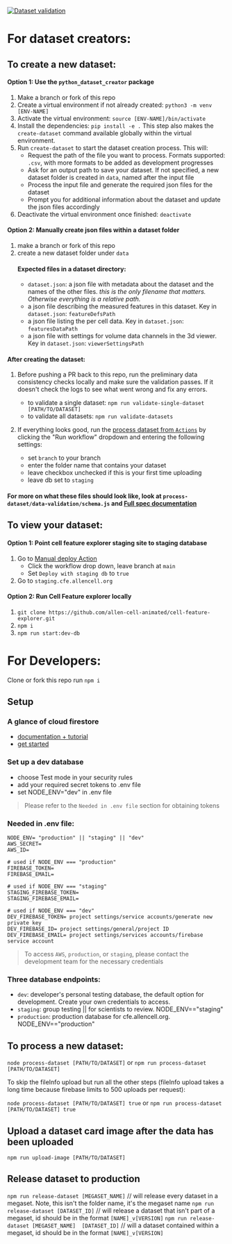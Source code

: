 [![Dataset validation](https://github.com/allen-cell-animated/cell-feature-data/actions/workflows/validate.yml/badge.svg?branch=main)](https://github.com/allen-cell-animated/cell-feature-data/actions/workflows/validate.yml)

# For dataset creators:
## To create a new dataset:
#### Option 1: Use the `python_dataset_creator` package
1. Make a branch or fork of this repo
2. Create a virtual environment if not already created: `python3 -m venv [ENV-NAME]`
3. Activate the virtual environment: `source [ENV-NAME]/bin/activate`
4. Install the dependencies: `pip install -e .` This step also makes the `create-dataset` command available globally within the virtual environment.
5. Run `create-dataset` to start the dataset creation process. This will: 
   - Request the path of the file you want to process. Formats supported: `.csv`, with more formats to be added as development progresses
   - Ask for an output path to save your dataset. If not specified, a new dataset folder is created in `data`, named after the input file
   - Process the input file and generate the required json files for the dataset
   - Prompt you for additional information about the dataset and update the json files accordingly
6. Deactivate the virtual environment once finished: `deactivate`

#### Option 2: Manually create json files within a dataset folder
1. make a branch or fork of this repo
2. create a new dataset folder under `data`
    #### Expected files in a dataset directory:
    - `dataset.json`: a json file with metadata about the dataset and the names of the other files. *this is the only filename that matters. Otherwise everything is a relative path.*
    - a json file describing the measured features in this dataset. Key in `dataset.json`: `featureDefsPath`
    - a json file listing the per cell data. Key in `dataset.json`: `featuresDataPath`
    - a json file with settings for volume data channels in the 3d viewer. Key in `dataset.json`: `viewerSettingsPath`

#### After creating the dataset:
  
1. Before pushing a PR back to this repo, run the preliminary data consistency checks locally and make sure the validation passes. If it doesn't check the logs to see what went wrong and fix any errors.
    * to validate a single dataset: `npm run validate-single-dataset [PATH/TO/DATASET]` 
    * to validate all datasets: `npm run validate-datasets`

2. If everything looks good, run the [process dataset from `Actions`](https://github.com/allen-cell-animated/cell-feature-data/actions/workflows/upload-dataset.yml) by clicking the "Run workflow" dropdown and entering the following settings:
    * set `branch` to your branch
    * enter the folder name that contains your dataset
    * leave checkbox unchecked if this is your first time uploading
    * leave db set to `staging`

#### For more on what these files should look like, look at `process-dataset/data-validation/schema.js` and [Full spec documentation](https://allen-cell-animated.github.io/cell-feature-data/HandoffSpecification.html)

## To view your dataset:
#### Option 1: Point cell feature explorer staging site to staging database
1. Go to [Manual deploy Action](https://github.com/allen-cell-animated/cell-feature-explorer/actions/workflows/manual-deploy.yml) 
    * Click the workflow drop down, leave branch at `main`
    * Set `Deploy with staging db` to `true`
2. Go to `staging.cfe.allencell.org`

#### Option 2: Run Cell Feature explorer locally
1. `git clone https://github.com/allen-cell-animated/cell-feature-explorer.git`
2. `npm i`
2. `npm run start:dev-db`




# For Developers: 
Clone or fork this repo
run `npm i`

## Setup
### A glance of cloud firestore  
- [documentation + tutorial](https://firebase.google.com/docs/firestore) 
- [get started](https://firebase.google.com/docs/firestore/quickstart)
  
### Set up a dev database
- choose Test mode in your security rules 
- add your required secret tokens to .env file 
- set NODE_ENV="dev" in .env file
> Please refer to the `Needed in .env file` section for obtaining tokens  

### Needed in .env file:
```
NODE_ENV= "production" || "staging" || "dev"
AWS_SECRET=
AWS_ID=

# used if NODE_ENV === "production"
FIREBASE_TOKEN=
FIREBASE_EMAIL=

# used if NODE_ENV === "staging"
STAGING_FIREBASE_TOKEN= 
STAGING_FIREBASE_EMAIL=

# used if NODE_ENV === "dev"
DEV_FIREBASE_TOKEN= project settings/service accounts/generate new private key
DEV_FIREBASE_ID= project settings/general/project ID
DEV_FIREBASE_EMAIL= project settings/services accounts/firebase service account 
```
> To access `AWS`, `production`, or `staging`, please contact the development team for the necessary credentials 

### Three database endpoints:
- `dev`: developer's personal testing database, the default option for development. Create your own credentials to access. 
- `staging`: group testing || for scientists to review. NODE_ENV=="staging"
- `production`: production database for cfe.allencell.org. NODE_ENV=="production"

## To process a new dataset:

`node process-dataset [PATH/TO/DATASET]`
or
`npm run process-dataset [PATH/TO/DATASET]`

To skip the fileInfo upload but run all the other steps (fileInfo upload takes a long time because firebase limits to 500 uploads per request):

`node process-dataset [PATH/TO/DATASET] true`
or 
`npm run process-dataset [PATH/TO/DATASET] true`

## Upload a dataset card image after the data has been uploaded
`npm run upload-image [PATH/TO/DATASET]`

## Release dataset to production
`npm run release-dataset [MEGASET_NAME]` // will release every dataset in a megaset. Note, this isn't the folder name, it's the megaset name
`npm run release-dataset [DATASET_ID]` // will release a dataset that isn't part of a megaset, id should be in the format `[NAME]_v[VERSION]`
`npm run release-dataset [MEGASET_NAME]  [DATASET_ID]` // will a dataset contained within a megaset, id should be in the format `[NAME]_v[VERSION]` 


